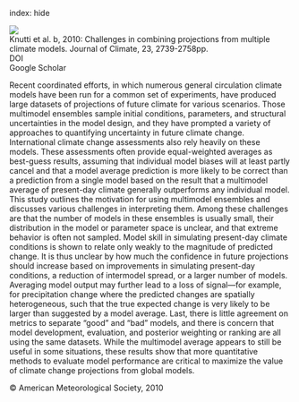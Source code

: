 index: hide

<div class="Citation">
    <div class="Citation-thumb CitationThumb-linked"  data-href="https://doi.org/10.1175/2009jcli3361.1">
      <img src="https://static.claimspace.cloud/climate-study-static/refs/thumbs/12/Knutti_et_al_2010b-thumb.png" />
    </div>

  <div class="Citation-body">
    <div class="Citation-text">Knutti et al. b, 2010: Challenges in combining projections from multiple climate models. <span class="Article-journal">Journal of Climate, </span><span class="Article-volume">23, </span>2739-2758pp.</div>
    <div class="Citation-links">
      <div class="CitationLink" data-href="https://doi.org/10.1175/2009jcli3361.1">
        <div class="CitationLink-icon CitationLink-Doi"></div>
        <div class="CitationLink-text">DOI</div>
      </div>
      <div class="CitationLink" data-href="https://scholar.google.com/scholar?q=10.1175/2009jcli3361.1">
        <div class="CitationLink-icon CitationLink-Scholar"></div>
        <div class="CitationLink-text">Google Scholar</div>
      </div>
    </div>
  </div>
</div>

Recent coordinated efforts, in which numerous general circulation climate models have been run for a common set of experiments, have produced large datasets of projections of future climate for various scenarios. Those multimodel ensembles sample initial conditions, parameters, and structural uncertainties in the model design, and they have prompted a variety of approaches to quantifying uncertainty in future climate change. International climate change assessments also rely heavily on these models. These assessments often provide equal-weighted averages as best-guess results, assuming that individual model biases will at least partly cancel and that a model average prediction is more likely to be correct than a prediction from a single model based on the result that a multimodel average of present-day climate generally outperforms any individual model. This study outlines the motivation for using multimodel ensembles and discusses various challenges in interpreting them. Among these challenges are that the number of models in these ensembles is usually small, their distribution in the model or parameter space is unclear, and that extreme behavior is often not sampled. Model skill in simulating present-day climate conditions is shown to relate only weakly to the magnitude of predicted change. It is thus unclear by how much the confidence in future projections should increase based on improvements in simulating present-day conditions, a reduction of intermodel spread, or a larger number of models. Averaging model output may further lead to a loss of signal—for example, for precipitation change where the predicted changes are spatially heterogeneous, such that the true expected change is very likely to be larger than suggested by a model average. Last, there is little agreement on metrics to separate “good” and “bad” models, and there is concern that model development, evaluation, and posterior weighting or ranking are all using the same datasets. While the multimodel average appears to still be useful in some situations, these results show that more quantitative methods to evaluate model performance are critical to maximize the value of climate change projections from global models.

<div class="Citation-copy">
&copy; American Meteorological Society, 2010
</div>